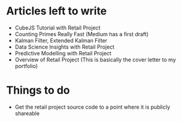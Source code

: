 # Articles left to write

- CubeJS Tutorial with Retail Project
- Counting Primes Really Fast (Medium has a first draft)
- Kalman Filter, Extended Kalman Filter
- Data Science Insights with Retail Project
- Predictive Modelling with Retail Project
- Overview of Retail Project (This is basically the cover letter to my portfolio)

# Things to do

- Get the retail project source code to a point where it is publicly shareable